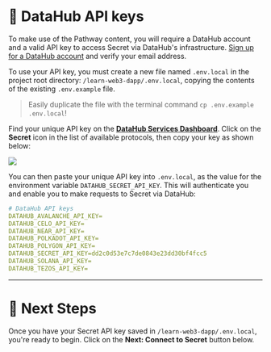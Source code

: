 # 🧩 DataHub API keys

To make use of the Pathway content, you will require a DataHub account and a valid API key to access Secret via DataHub's infrastructure. [Sign up for a DataHub account](https://auth.figment.io/sign_up) and verify your email address.

To use your API key, you must create a new file named `.env.local` in the project root directory: `/learn-web3-dapp/.env.local`, copying the contents of the existing `.env.example` file.

> Easily duplicate the file with the terminal command `cp .env.example .env.local`!

Find your unique API key on the [**DataHub Services Dashboard**](https://datahub.figment.io/). Click on the **Secret** icon in the list of available protocols, then copy your key as shown below:

![](https://raw.githubusercontent.com/figment-networks/learn-web3-dapp/main/markdown/__images__/secret/secret-setup.gif)

You can then paste your unique API key into `.env.local`, as the value for the environment variable `DATAHUB_SECRET_API_KEY`. This will authenticate you and enable you to make requests to Secret via DataHub:

```yaml
# DataHub API keys
DATAHUB_AVALANCHE_API_KEY=
DATAHUB_CELO_API_KEY=
DATAHUB_NEAR_API_KEY=
DATAHUB_POLKADOT_API_KEY=
DATAHUB_POLYGON_API_KEY=
DATAHUB_SECRET_API_KEY=dd2c0d53e7c7de0843e23dd30bf4fcc5
DATAHUB_SOLANA_API_KEY=
DATAHUB_TEZOS_API_KEY=
```

---

# 👣 Next Steps

Once you have your Secret API key saved in `/learn-web3-dapp/.env.local`, you're ready to begin.
Click on the **Next: Connect to Secret** button below.
